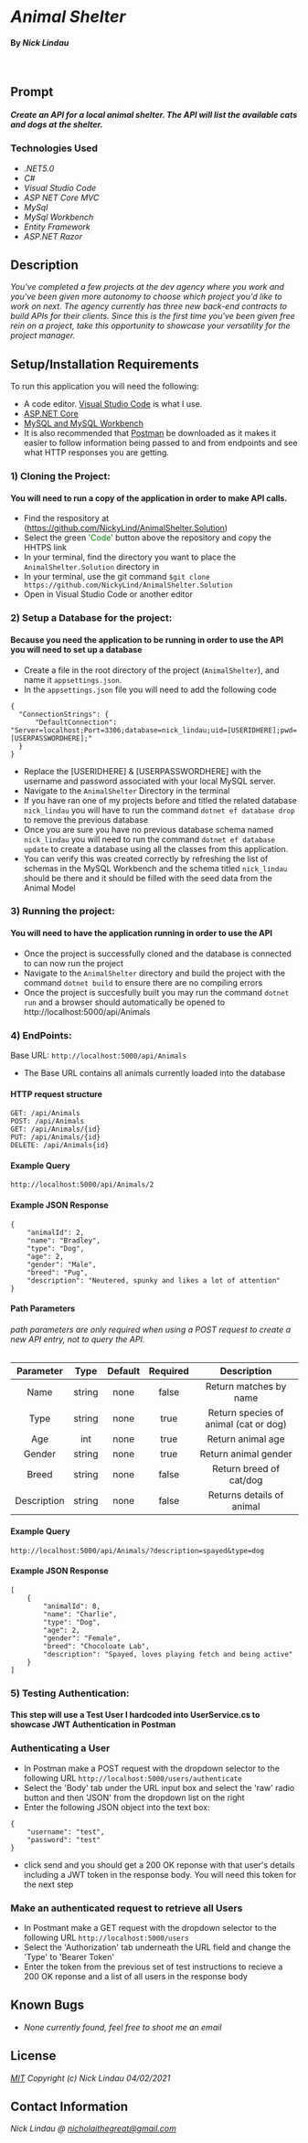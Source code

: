 # _Animal Shelter_
#### By _**Nick Lindau**_
<br>

## Prompt
#### _Create an API for a local animal shelter. The API will list the available cats and dogs at the shelter._

### Technologies Used

* _.NET5.0_
* _C#_
* _Visual Studio Code_
* _ASP NET Core MVC_
* _MySql_
* _MySql Workbench_
* _Entity Framework_
* _ASP.NET Razor_

## Description

_You've completed a few projects at the dev agency where you work and you've been given more autonomy to choose which project you'd like to work on next. The agency currently has three new back-end contracts to build APIs for their clients. Since this is the first time you've been given free rein on a project, take this opportunity to showcase your versatility for the project manager._

## Setup/Installation Requirements
To run this application you will need the following:
* A code editor. [Visual Studio Code](https://code.visualstudio.com/) is what I use.
* [ASP.NET Core](https://dotnet.microsoft.com/download)
* [MySQL and MySQL Workbench](https://www.mysql.com/)
* It is also recommended that [Postman](https://www.postman.com/) be downloaded as it makes it easier to follow information being passed to and from endpoints and see what HTTP responses you are getting.

### 1) Cloning the Project:
#### You will need to run a copy of the application in order to make API calls.
* Find the respository at (https://github.com/NickyLind/AnimalShelter.Solution)
* Select the green <span style="color:green">'Code'</span> button above the repository and copy the HHTPS link
* In your terminal, find the directory you want to place the `AnimalShelter.Solution` directory in
* In your terminal, use the git command `$git clone https://github.com/NickyLind/AnimalShelter.Solution`
* Open in Visual Studio Code or another editor

### 2) Setup a Database for the project:
#### Because you need the application to be running in order to use the API you will need to set up a database
* Create a file in the root directory of the project (`AnimalShelter`), and name it `appsettings.json`.
* In the `appsettings.json` file you will need to add the following code
```
{
  "ConnectionStrings": {
      "DefaultConnection": "Server=localhost;Port=3306;database=nick_lindau;uid=[USERIDHERE];pwd=[USERPASSWORDHERE];"
  }
}
```
* Replace the [USERIDHERE] & [USERPASSWORDHERE] with the username and password associated with your local MySQL server.
* Navigate to the `AnimalShelter` Directory in the terminal
* If you have ran one of my projects before and titled the related database `nick_lindau` you will have to run the command `dotnet ef database drop` to remove the previous database
* Once you are sure you have no previous database schema named `nick_lindau` you will need to run the command `dotnet ef database update` to create a database using all the classes from this application.
* You can verify this was created correctly by refreshing the list of schemas in the MySQL Workbench and the schema titled `nick_lindau` should be there and it should be filled with the seed data from the Animal Model

### 3) Running the project:
#### You will need to have the application running in order to use the API
* Once the project is successfully cloned and the database is connected to can now run the project
* Navigate to the `AnimalShelter` directory and build the project with the command `dotnet build` to ensure there are no compiling errors
* Once the project is succesfully built you may run the command `dotnet run` and a browser should automatically be opened to http://localhost:5000/api/Animals

### 4) EndPoints:
Base URL: `http://localhost:5000/api/Animals`
* The Base URL contains all animals currently loaded into the database 
#### HTTP request structure
```
GET: /api/Animals
POST: /api/Animals
GET: /api/Animals/{id}
PUT: /api/Animals/{id}
DELETE: /api/Animals{id}
```
#### Example Query
```
http://localhost:5000/api/Animals/2
```

#### Example JSON Response
```
{
    "animalId": 2,
    "name": "Bradley",
    "type": "Dog",
    "age": 2,
    "gender": "Male",
    "breed": "Pug",
    "description": "Neutered, spunky and likes a lot of attention"
}
```

#### Path Parameters
###### path parameters are only required when using a POST request to create a new API entry, not to query the API.

| Parameter | Type | Default | Required | Description |
| :---: | :---: | :---: | :---: | :---: |
| Name | string | none | false | Return matches by name |
| Type | string | none | true | Return species of animal (cat or dog) |
| Age | int | none | true | Return animal age |
| Gender | string | none | true | Return animal gender |
| Breed | string | none | false | Return breed of cat/dog |
| Description | string | none | false | Returns details of animal |

#### Example Query 
```
http://localhost:5000/api/Animals/?description=spayed&type=dog
```
#### Example JSON Response
```
[
    {
        "animalId": 8,
        "name": "Charlie",
        "type": "Dog",
        "age": 2,
        "gender": "Female",
        "breed": "Chocoloate Lab",
        "description": "Spayed, loves playing fetch and being active"
    }
]
```

### 5) Testing Authentication:
#### This step will use a Test User I hardcoded into UserService.cs to showcase JWT Authentication in Postman
### Authenticating a User
* In Postman make a POST request with the dropdown selector to the following URL  `http://localhost:5000/users/authenticate`
* Select the 'Body' tab under the URL input box and select the 'raw' radio button and then 'JSON' from the dropdown list on the right
* Enter the following JSON object into the text box:
```
{
    "username": "test",
    "password": "test"
}
```
* click send and you should get a 200 OK reponse with that user's details including a JWT token in the response body. You will need this token for the next step
### Make an authenticated request to retrieve all Users
* In Postmant make a GET request with the dropdown selector to the following URL `http://localhost:5000/users`
* Select the 'Authorization' tab underneath the URL field and change the 'Type' to 'Bearer Token'
* Enter the token from the previous set of test instructions to recieve a 200 OK reponse and a list of all users in the response body

## Known Bugs

* _None currently found, feel free to shoot me an email_

## License

_[MIT](https://choosealicense.com/licenses/mit/)_
 _Copyright (c) Nick Lindau 04/02/2021_

## Contact Information

_Nick Lindau @ <nicholaithegreat@gmail.com>_
